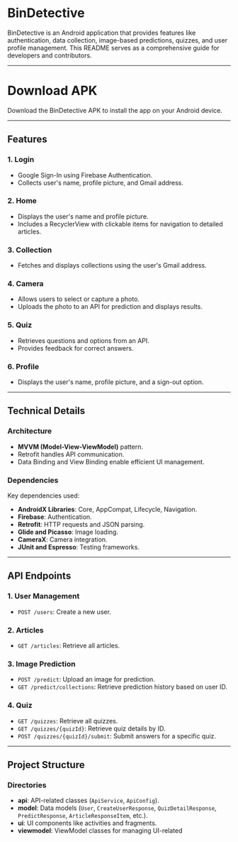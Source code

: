 # BinDetective

BinDetective is an Android application that provides features like authentication, data collection, image-based predictions, quizzes, and user profile management. This README serves as a comprehensive guide for developers and contributors.

---

# Download APK

Download the BinDetective APK to install the app on your Android device.

---

## **Features**

### 1. **Login**
- Google Sign-In using Firebase Authentication.
- Collects user's name, profile picture, and Gmail address.

### 2. **Home**
- Displays the user's name and profile picture.
- Includes a RecyclerView with clickable items for navigation to detailed articles.

### 3. **Collection**
- Fetches and displays collections using the user's Gmail address.

### 4. **Camera**
- Allows users to select or capture a photo.
- Uploads the photo to an API for prediction and displays results.

### 5. **Quiz**
- Retrieves questions and options from an API.
- Provides feedback for correct answers.

### 6. **Profile**
- Displays the user's name, profile picture, and a sign-out option.

---

## **Technical Details**

### **Architecture**
- **MVVM (Model-View-ViewModel)** pattern.
- Retrofit handles API communication.
- Data Binding and View Binding enable efficient UI management.

### **Dependencies**
Key dependencies used:
- **AndroidX Libraries**: Core, AppCompat, Lifecycle, Navigation.
- **Firebase**: Authentication.
- **Retrofit**: HTTP requests and JSON parsing.
- **Glide and Picasso**: Image loading.
- **CameraX**: Camera integration.
- **JUnit and Espresso**: Testing frameworks.

---

## **API Endpoints**

### 1. **User Management**
- `POST /users`: Create a new user.

### 2. **Articles**
- `GET /articles`: Retrieve all articles.

### 3. **Image Prediction**
- `POST /predict`: Upload an image for prediction.
- `GET /predict/collections`: Retrieve prediction history based on user ID.

### 4. **Quiz**
- `GET /quizzes`: Retrieve all quizzes.
- `GET /quizzes/{quizId}`: Retrieve quiz details by ID.
- `POST /quizzes/{quizId}/submit`: Submit answers for a specific quiz.

---

## **Project Structure**

### **Directories**
- **api**: API-related classes (`ApiService`, `ApiConfig`).
- **model**: Data models (`User`, `CreateUserResponse`, `QuizDetailResponse`, `PredictResponse`, `ArticleResponseItem`, etc.).
- **ui**: UI components like activities and fragments.
- **viewmodel**: ViewModel classes for managing UI-related

